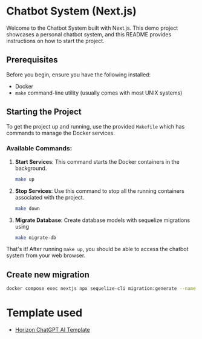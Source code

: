 #  Chatbot System (Next.js)

Welcome to the  Chatbot System built with Next.js. This demo project showcases a personal chatbot system, and this README provides instructions on how to start the project.

## Prerequisites

Before you begin, ensure you have the following installed:

- Docker
- `make` command-line utility (usually comes with most UNIX systems)

## Starting the Project

To get the project up and running, use the provided `Makefile` which has commands to manage the Docker services.

### Available Commands:

1. **Start Services**: This command starts the Docker containers in the background.
   ```bash
   make up
   ```

2. **Stop Services**: Use this command to stop all the running containers associated with the project.
   ```bash
   make down
   ```
3. **Migrate Database**: Create database models with sequelize migrations using
   ```bash
   make migrate-db
   ```

That's it! After running `make up`, you should be able to access the chatbot system from your web browser.

## Create new migration
```sh
docker compose exec nextjs npx sequelize-cli migration:generate --name migration name
```

# Template used

- [Horizon ChatGPT AI Template](https://horizon-ui.com/chatgpt-ai-template) 
